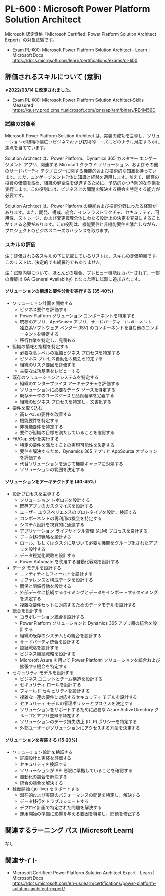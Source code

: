 # PL-600 : Microsoft Power Platform Solution Architect
Microsoft 認定資格「Microsoft Certified: Power Platform Solution Architect Expert」の対象試験です。
- Exam PL-600: Microsoft Power Platform Solution Architect - Learn | Microsoft Docs  
https://docs.microsoft.com/learn/certifications/exams/pl-600

## 評価されるスキルについて (意訳)
**※2022/03/14 に改定されました。**
- Exam PL-600: Microsoft Power Platform Solution Architect–Skills Measured  
https://query.prod.cms.rt.microsoft.com/cms/api/am/binary/RE4M56D

### 試験の対象者
Microsoft Power Platform Solution Architect は、実装の成功を主導し、ソリューションが組織の幅広いビジネスおよび技術的ニーズにどのように対応するかに焦点を当てています。

Solution Architect は、Power Platform、Dynamics 365 カスタマー エンゲージメント アプリ、関連する Microsoft クラウド ソリューション、およびその他のサードパーティ テクノロジーに関する機能的および技術的な知識を持っています。また、エンゲージメント全体に知識と経験を適用します。加えて、顧客の投資の価値を高め、組織の健全性を促進するために、予防的かつ予防的な作業を実行します。この役割には、ビジネス上の問題を解決する機会を特定する能力が必要です。

Solution Architect は、Power Platform の機能および技術分野にわたる経験があります。また、開発、構成、統合、インフラストラクチャ、セキュリティ、可用性、ストレージ、および変更管理全体にわたる設計上の決定を容易にすることができる必要があります。この役割は、機能要件と非機能要件を満たしながら、プロジェクトのビジネスニーズのバランスを取ります。

### スキルの評価
注：評価される各スキルの下に記載しているリストは、スキルの評価項目です。このリストは、決定的でも網羅的でもありません。

注：試験内容について、ほとんどの場合、プレビュー機能はカバーされず、一部の機能は GA (General Availability) となった際に試験に追加されます。

#### ソリューションの構想と要件分析を実行する (35-40%)
- ソリューション計画を開始する
  - ビジネス要件を評価する
  - Power Platform ソリューション コンポーネントを特定する
  - 既存のアプリ、AppSource アプリ、サードパーティ コンポーネント、独立系ソフトウェア ベンダー (ISV) のコンポーネントを含む他のコンポーネントを特定する
  - 移行作業を特定し、見積もる
- 組織の情報と指標を特定する
  - 必要な高レベルの組織ビジネス プロセスを特定する
  - ビジネス プロセス自動化の機会を特定する
  - 組織のリスク要因を評価する
  - 主要な成功基準をレビューする
- 既存のソリューションとシステムを特定する
  - 組織のエンタープライズ アーキテクチャを評価する
  - ソリューションに必要なデータ ソースを特定する
  - 既存データのユースケースと品質基準を定義する
  - 組織のビジネス プロセスを特定し、文書化する
- 要件を取り込む
  - 高レベルの要件を改善する
  - 機能要件を特定する
  - 非機能要件を特定する
  - 要件が組織の目標を満たしていることを確認する
- Fit/Gap 分析を実行する
  - 特定の要件を満たすことの実現可能性を決定する
  - 要件を解決するため、Dynamics 365 アプリと AppSource オプションを評価する
  - 代替ソリューションを通じて機能ギャップに対処する
  - ソリューションの範囲を決定する
#### ソリューションをアーキテクトする (40-45%)
- 設計プロセスを主導する
  - ソリューション トポロジを設計する
  - 既存アプリのカスタマイズを設計する
  - ユーザー エクスペリエンスのプロトタイプを設計、検証する
  - コンポーネントの再利用の機会を特定する
  - システム設計を視覚的に通達する
  - アプリケーション ライブサイクル管理 (ALM) プロセスを設計する
  - データ移行戦略を設計する
  - ロール、もしくはタスクに基づいて必要な機能をグループ化されたアプリを設計する
  - データ視覚化戦略を設計する
  - Power Automate を使用する自動化戦略を設計する
- データ モデルを設計する
  - エンティティとフィールドを設計する
  - リファレンスと構成データを設計する
  - 関係と関係行動を設計する
  - 外部データに接続するタイミングとデータをインポートするタイミングを決定する
  - 複雑な要件セットに対応するためのデータモデルを設計する
- 統合を設計する
  - コラボレーション統合を設計する
  - Power Platform ソリューションと Dynamics 365 アプリ間の統合を設計する
  - 組織の既存のシステムとの統合を設計する
  - サードパーティ統合を設計する
  - 認証戦略を設計する
  - ビジネス継続戦略を設計する
  - Microsoft Azure を用いて Power Platform ソリューションを統合および拡張する機会を特定する
- セキュリティ モデルを設計する
  - ビジネス ユニットとチーム構造を設計する
  - セキュリティ ロールを設計する
  - フィールド セキュリティを設計する
  - 複雑な一連の要件に対応するセキュリティ モデルを設計する
  - セキュリティ モデルの管理ポリシーとプロセスを決定する
  - ソリューションをサポートするために必要な Azure Active Directory グループとアプリ登録を特定する
  - ソリューションのデータ損失防止 (DLP) ポリシーを特定する
  - 外部ユーザーがソリューションにアクセスする方法を決定する
#### ソリューションを実装する (15-20%)
- ソリューション設計を検証する
  - 詳細設計と実装を評価する
  - セキュリティを検証する
  - ソリューションが API 制限に準拠していることを確認する
  - 自動化の競合を解決する
  - 統合の競合を解決する
- 稼働開始 (go-live) をサポートする
  - 潜在的および実際のパフォーマンスの問題を特定し、解決する
  - データ移行をトラブルシュートする
  - デプロイ計画で特定された問題を解決する
  - 運用開始の準備に影響を与える要因を特定し、問題を修正する

## 関連するラーニング パス (Microsoft Learn)
なし

## 関連サイト
- Microsoft Certified: Power Platform Solution Architect Expert - Learn | Microsoft Docs  
https://docs.microsoft.com/en-us/learn/certifications/power-platform-solution-architect-expert/
